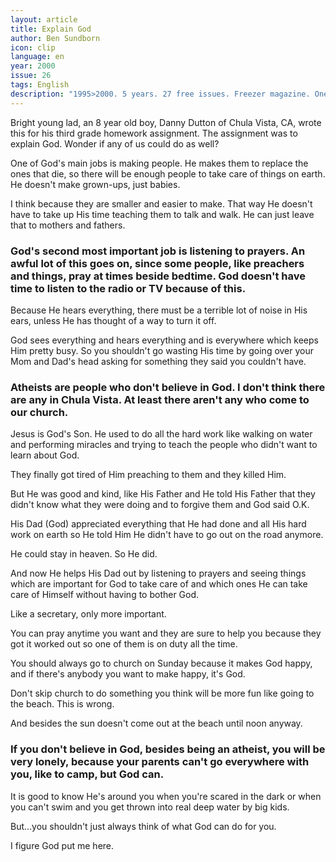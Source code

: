 ```yaml
---
layout: article
title: Explain God
author: Ben Sundborn
icon: clip
language: en
year: 2000
issue: 26
tags: English
description: "1995>2000. 5 years. 27 free issues. Freezer magazine. One of God's main jobs is making people. He makes them to replace the ones that die, so there will be enough people to take care of things on earth. He doesn't make grown-ups, just babies."
---
```


Bright young lad, an 8 year old boy, Danny Dutton of Chula Vista, CA, wrote this for his third grade homework assignment. The assignment was to explain God. Wonder if any of us could do as well?

One of God's main jobs is making people. He makes them to replace the ones that die, so there will be enough people to take care of things on earth. He doesn't make grown-ups, just babies.

I think because they are smaller and easier to make. That way He doesn't have to take up His time teaching them to talk and walk. He can just leave that to mothers and fathers.

### God's second most important job is listening to prayers. An awful lot of this goes on, since some people, like preachers and things, pray at times beside bedtime. God doesn't have time to listen to the radio or TV because of this.

Because He hears everything, there must be a terrible lot of noise in His ears, unless He has thought of a way to turn it off.

God sees everything and hears everything and is everywhere which keeps Him pretty busy. So you shouldn't go wasting His time by going over your Mom and Dad's head asking for something they said you couldn't have.

### Atheists are people who don't believe in God. I don't think there are any in Chula Vista. At least there aren't any who come to our church.

Jesus is God's Son. He used to do all the hard work like walking on water and performing miracles and trying to teach the people who didn't want to learn about God.

They finally got tired of Him preaching to them and they killed Him.

But He was good and kind, like His Father and He told His Father that they didn't know what they were doing and to forgive them and God said O.K.

His Dad (God) appreciated everything that He had done and all His hard work on earth so He told Him He didn't have to go out on the road anymore.

He could stay in heaven. So He did.

And now He helps His Dad out by listening to prayers and seeing things which are important for God to take care of and which ones He can take care of Himself without having to bother God.

Like a secretary, only more important.

You can pray anytime you want and they are sure to help you because they got it worked out so one of them is on duty all the time.

You should always go to church on Sunday because it makes God happy, and if there's anybody you want to make happy, it's God.

Don't skip church to do something you think will be more fun like going to the beach. This is wrong.

And besides the sun doesn't come out at the beach until noon anyway.

### If you don't believe in God, besides being an atheist, you will be very lonely, because your parents can't go everywhere with you, like to camp, but God can.

It is good to know He's around you when you're scared in the dark or when you can't swim and you get thrown into real deep water by big kids.

But...you shouldn't just always think of what God can do for you.

I figure God put me here.
